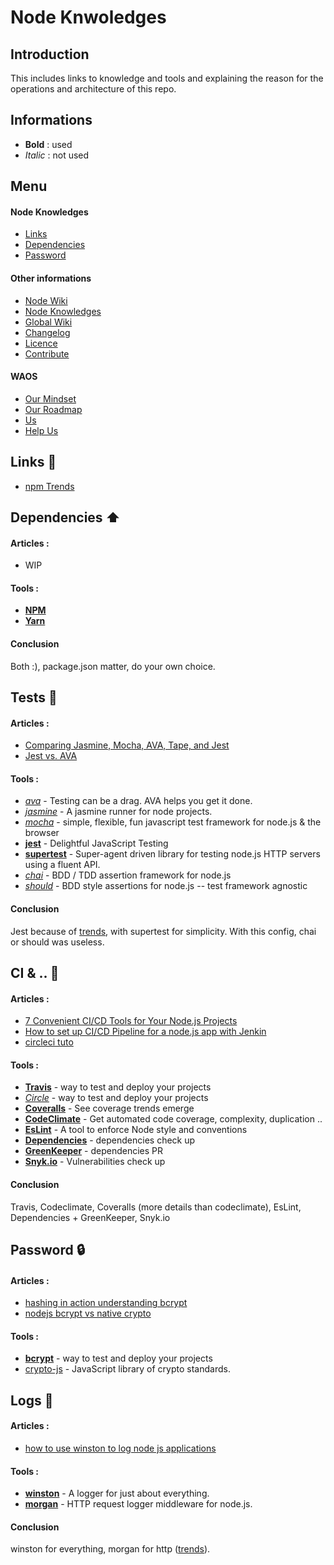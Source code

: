 # Node Knwoledges

## Introduction 

This includes links to knowledge and tools and explaining the reason for the operations and architecture of this repo.

## Informations 

* **Bold** : used
* _Italic_ : not used

## Menu 

#### Node Knowledges 

* [Links](https://github.com/weareopensource/Node/blob/master/KNOWLEDGES.md#links-tada)
* [Dependencies](https://github.com/weareopensource/Node/blob/master/KNOWLEDGES.md#dependencies-arrow_up)
* [Password](https://github.com/weareopensource/Node/blob/master/KNOWLEDGES.md#password-lock)

#### Other informations

* [Node Wiki](https://github.com/weareopensource/Node/blob/master/WIKI.md)
* [Node Knowledges](https://github.com/weareopensource/Node/blob/master/KNOWLEDGES.md)
* [Global Wiki](https://github.com/weareopensource/weareopensource.github.io/wiki)
* [Changelog](https://github.com/weareopensource/Node/blob/master/CHANGELOG.md)
* [Licence](https://github.com/weareopensource/Node/blob/master/LICENSE.md)
* [Contribute](https://github.com/weareopensource/weareopensource.github.io/wiki/Contribute)

#### WAOS

* [Our Mindset](https://weareopensource.me/introduction/)
* [Our Roadmap](https://github.com/weareopensource/weareopensource.github.io/projects)
* [Us](https://github.com/weareopensource/weareopensource.github.io/wiki/Us)
* [Help Us](https://github.com/weareopensource/weareopensource.github.io/wiki/HelpUs)

## Links :tada:

- [npm Trends](https://www.npmtrends.com)

## Dependencies :arrow_up:

#### Articles :
- WIP

#### Tools :
- **[NPM](https://www.npmjs.comya)**
- **[Yarn](https://yarnpkg.com/en/)**

#### Conclusion
Both :), package.json matter, do your own choice. 

## Tests :rotating_light:

#### Articles :
- [Comparing Jasmine, Mocha, AVA, Tape, and Jest](https://dzone.com/articles/comparing-jasmine-mocha-ava-tape-and-jest)
- [Jest vs. AVA](https://stackshare.io/stackups/ava-vs-jest)

#### Tools :
- _[ava](https://github.com/avajs/ava)_ - Testing can be a drag. AVA helps you get it done.
- _[jasmine](https://github.com/jasmine/jasmine-npm)_ - A jasmine runner for node projects.
- _[mocha](https://github.com/mochajs/mocha)_ - simple, flexible, fun javascript test framework for node.js & the browser
- **[jest](https://github.com/facebook/jest)** - Delightful JavaScript Testing
- **[supertest](https://github.com/visionmedia/supertest)** - Super-agent driven library for testing node.js HTTP servers using a fluent API.
- _[chai](https://github.com/chaijs/chai)_ - BDD / TDD assertion framework for node.js 
- _[should](https://github.com/shouldjs/should.js)_ - BDD style assertions for node.js -- test framework agnostic

#### Conclusion
Jest because of [trends](https://www.npmtrends.com/ava-vs-jasmine-vs-jest-vs-mocha-vs-qunit), with supertest for simplicity. With this config, chai or should was useless. 

## CI & .. :construction_worker: 

#### Articles :
- [7 Convenient CI/CD Tools for Your Node.js Projects](https://nodesource.com/blog/seven-convenient-ci-cd-tools-for-your-node-js-projects/)
- [How to set up CI/CD Pipeline for a node.js app with Jenkin](https://medium.com/@mosheezderman/how-to-set-up-ci-cd-pipeline-for-a-node-js-app-with-jenkins-c51581cc783c)
- [circleci tuto](https://circleci.com/docs/2.0/language-javascript/)

#### Tools :
- **[Travis](https://travis-ci.org)** - way to test and deploy your projects
- _[Circle](https://circleci.com)_ - way to test and deploy your projects
- **[Coveralls](https://coveralls.io)** - See coverage trends emerge
- **[CodeClimate](https://codeclimate.com/dashboard)** - Get automated code coverage, complexity, duplication ..
- **[EsLint](https://eslint.org)** - A tool to enforce Node style and conventions
- **[Dependencies](https://david-dm.org/)** - dependencies check up
- **[GreenKeeper](https://greenkeeper.io)** - dependencies PR
- **[Snyk.io](https://snyk.io)** - Vulnerabilities check up

#### Conclusion
Travis, Codeclimate, Coveralls (more details than codeclimate), EsLint, Dependencies + GreenKeeper, Snyk.io

## Password :lock: 

#### Articles :
- [hashing in action understanding bcrypt](https://auth0.com/blog/hashing-in-action-understanding-bcrypt/)
- [nodejs bcrypt vs native crypto](https://stackoverflow.com/questions/6951867/nodejs-bcrypt-vs-native-crypto)

#### Tools :
- **[bcrypt](hhttps://www.npmjs.com/package/bcrypt)** - way to test and deploy your projects
- [crypto-js](https://github.com/brix/crypto-js) - JavaScript library of crypto standards.

## Logs :memo: 

#### Articles :
- [how to use winston to log node js applications](https://www.digitalocean.com/community/tutorials/how-to-use-winston-to-log-node-js-applications)

#### Tools :
- **[winston](https://github.com/winstonjs/winston)** - A logger for just about everything.
- **[morgan](https://github.com/expressjs/morgan)** - HTTP request logger middleware for node.js.


#### Conclusion
winston for everything, morgan for http ([trends](https://www.npmtrends.com/morgan-vs-winston)).